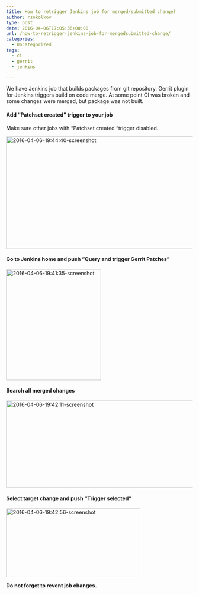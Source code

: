 ```yaml
---
title: How to retrigger Jenkins job for merged/submitted change?
author: rsokolkov
type: post
date: 2016-04-06T17:05:36+00:00
url: /how-to-retrigger-jenkins-job-for-mergedsubmitted-change/
categories:
  - Uncategorized
tags:
  - ci
  - gerrit
  - jenkins

---
```

We have Jenkins job that builds packages from git repository. Gerrit plugin for Jenkins triggers build on code merge. At some point CI was broken and some changes were merged, but package was not built.

#### Add &#8220;Patchset created&#8221; trigger to your job

Make sure other jobs with &#8220;Patchset created &#8220;trigger disabled.

[<img src="/uploads/2016/04/2016-04-06-194440-screenshot.png" alt="2016-04-06-19:44:40-screenshot" width="603" height="304" class="alignnone size-full wp-image-181" srcset="/uploads/2016/04/2016-04-06-194440-screenshot.png 603w, /uploads/2016/04/2016-04-06-194440-screenshot-300x151.png 300w" sizes="(max-width: 603px) 100vw, 603px" />][1]

<!--more-->

#### Go to Jenkins home and push &#8220;Query and trigger Gerrit Patches&#8221;

[<img src="/uploads/2016/04/2016-04-06-194135-screenshot-256x300.png" alt="2016-04-06-19:41:35-screenshot" width="256" height="300" class="alignnone size-medium wp-image-178" srcset="/uploads/2016/04/2016-04-06-194135-screenshot-256x300.png 256w, /uploads/2016/04/2016-04-06-194135-screenshot.png 375w" sizes="(max-width: 256px) 100vw, 256px" />][2]

#### Search all merged changes

[<img src="/uploads/2016/04/2016-04-06-194211-screenshot.png" alt="2016-04-06-19:42:11-screenshot" width="557" height="236" class="alignnone size-full wp-image-179" srcset="/uploads/2016/04/2016-04-06-194211-screenshot.png 557w, /uploads/2016/04/2016-04-06-194211-screenshot-300x127.png 300w" sizes="(max-width: 557px) 100vw, 557px" />][3]

#### Select target change and push &#8220;Trigger selected&#8221;

[<img src="/uploads/2016/04/2016-04-06-194256-screenshot.png" alt="2016-04-06-19:42:56-screenshot" width="362" height="186" class="alignnone size-full wp-image-183" srcset="/uploads/2016/04/2016-04-06-194256-screenshot.png 362w, /uploads/2016/04/2016-04-06-194256-screenshot-300x154.png 300w" sizes="(max-width: 362px) 100vw, 362px" />][4]

**Do not forget to revent job changes.**

 [1]: /uploads/2016/04/2016-04-06-194440-screenshot.png
 [2]: /uploads/2016/04/2016-04-06-194135-screenshot.png
 [3]: /uploads/2016/04/2016-04-06-194211-screenshot.png
 [4]: /uploads/2016/04/2016-04-06-194256-screenshot.png
